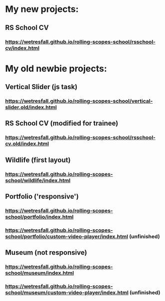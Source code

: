 # My new projects:

## RS School CV
### https://wetresfall.github.io/rolling-scopes-school/rsschool-cv/index.html



# My old newbie projects:

## Vertical Slider (js task)
### https://wetresfall.github.io/rolling-scopes-school/vertical-slider.old/index.html

## RS School CV (modified for trainee)
### https://wetresfall.github.io/rolling-scopes-school/rsschool-cv.old/index.html

## Wildlife (first layout)
### https://wetresfall.github.io/rolling-scopes-school/wildlife/index.html

## Portfolio ('responsive')
### https://wetresfall.github.io/rolling-scopes-school/portfolio/index.html
### https://wetresfall.github.io/rolling-scopes-school/portfolio/custom-video-player/index.html (unfinished)

## Museum (not responsive)
### https://wetresfall.github.io/rolling-scopes-school/museum/index.html
### https://wetresfall.github.io/rolling-scopes-school/museum/custom-video-player/index.html (unfinished)
